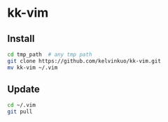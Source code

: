 # kk-vim
## Install
```bash
cd tmp_path  # any tmp path
git clone https://github.com/kelvinkuo/kk-vim.git
mv kk-vim ~/.vim
```

## Update
```bash
cd ~/.vim
git pull
```
